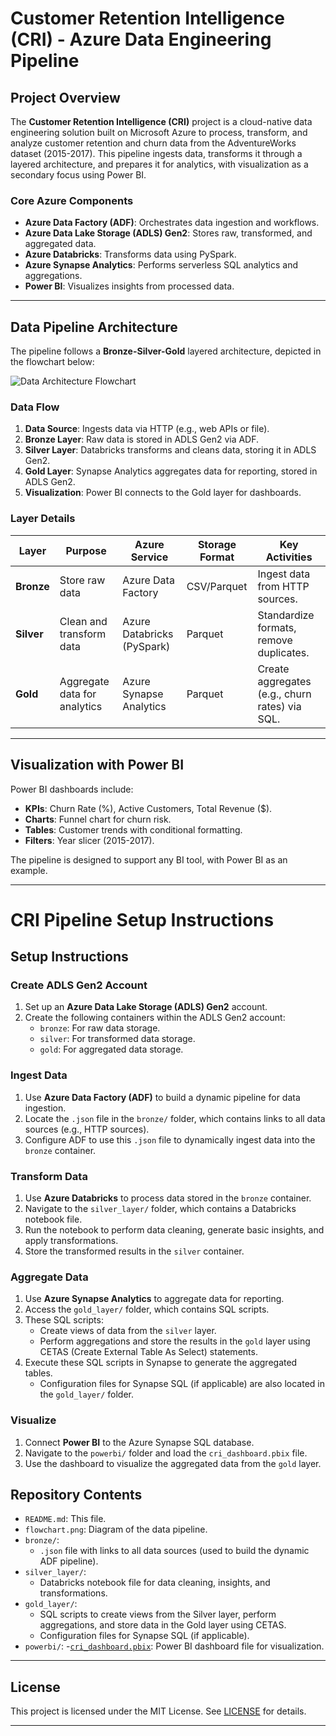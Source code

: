 # Customer Retention Intelligence (CRI) - Azure Data Engineering Pipeline

## Project Overview
The **Customer Retention Intelligence (CRI)** project is a cloud-native data engineering solution built on Microsoft Azure to process, transform, and analyze customer retention and churn data from the AdventureWorks dataset (2015-2017). This pipeline ingests data, transforms it through a layered architecture, and prepares it for analytics, with visualization as a secondary focus using Power BI.

### Core Azure Components
- **Azure Data Factory (ADF)**: Orchestrates data ingestion and workflows.
- **Azure Data Lake Storage (ADLS) Gen2**: Stores raw, transformed, and aggregated data.
- **Azure Databricks**: Transforms data using PySpark.
- **Azure Synapse Analytics**: Performs serverless SQL analytics and aggregations.
- **Power BI**: Visualizes insights from processed data.

---

## Data Pipeline Architecture
The pipeline follows a **Bronze-Silver-Gold** layered architecture, depicted in the flowchart below:

![Data Architecture Flowchart](flowchart.png)

### Data Flow
1. **Data Source**: Ingests data via HTTP (e.g., web APIs or file).
2. **Bronze Layer**: Raw data is stored in ADLS Gen2 via ADF.
3. **Silver Layer**: Databricks transforms and cleans data, storing it in ADLS Gen2.
4. **Gold Layer**: Synapse Analytics aggregates data for reporting, stored in ADLS Gen2.
5. **Visualization**: Power BI connects to the Gold layer for dashboards.

### Layer Details
| **Layer**       | **Purpose**                        | **Azure Service**         | **Storage Format** | **Key Activities**                              |
|-----------------|------------------------------------|---------------------------|--------------------|------------------------------------------------|
| **Bronze**      | Store raw data                     | Azure Data Factory        | CSV/Parquet        | Ingest data from HTTP sources.                 |
| **Silver**      | Clean and transform data           | Azure Databricks (PySpark)| Parquet            | Standardize formats, remove duplicates.        |
| **Gold**        | Aggregate data for analytics       | Azure Synapse Analytics   | Parquet            | Create aggregates (e.g., churn rates) via SQL. |

---

## Visualization with Power BI
Power BI dashboards include:
- **KPIs**: Churn Rate (%), Active Customers, Total Revenue ($).
- **Charts**: Funnel chart for churn risk.
- **Tables**: Customer trends with conditional formatting.
- **Filters**: Year slicer (2015-2017).

The pipeline is designed to support any BI tool, with Power BI as an example.

---

# CRI Pipeline Setup Instructions

## Setup Instructions

### Create ADLS Gen2 Account
1. Set up an **Azure Data Lake Storage (ADLS) Gen2** account.
2. Create the following containers within the ADLS Gen2 account:
   - `bronze`: For raw data storage.
   - `silver`: For transformed data storage.
   - `gold`: For aggregated data storage.

### Ingest Data
1. Use **Azure Data Factory (ADF)** to build a dynamic pipeline for data ingestion.
2. Locate the `.json` file in the `bronze/` folder, which contains links to all data sources (e.g., HTTP sources).
3. Configure ADF to use this `.json` file to dynamically ingest data into the `bronze` container.

### Transform Data
1. Use **Azure Databricks** to process data stored in the `bronze` container.
2. Navigate to the `silver_layer/` folder, which contains a Databricks notebook file.
3. Run the notebook to perform data cleaning, generate basic insights, and apply transformations.
4. Store the transformed results in the `silver` container.

### Aggregate Data
1. Use **Azure Synapse Analytics** to aggregate data for reporting.
2. Access the `gold_layer/` folder, which contains SQL scripts.
3. These SQL scripts:
   - Create views of data from the `silver` layer.
   - Perform aggregations and store the results in the `gold` layer using CETAS (Create External Table As Select) statements.
4. Execute these SQL scripts in Synapse to generate the aggregated tables.
   - Configuration files for Synapse SQL (if applicable) are also located in the `gold_layer/` folder.

### Visualize
1. Connect **Power BI** to the Azure Synapse SQL database.
2. Navigate to the `powerbi/` folder and load the `cri_dashboard.pbix` file.
3. Use the dashboard to visualize the aggregated data from the `gold` layer.

## Repository Contents
- `README.md`: This file.
- `flowchart.png`: Diagram of the data pipeline.
- `bronze/`:
  - `.json` file with links to all data sources (used to build the dynamic ADF pipeline).
- `silver_layer/`:
  - Databricks notebook file for data cleaning, insights, and transformations.
- `gold_layer/`:
  - SQL scripts to create views from the Silver layer, perform aggregations, and store data in the Gold layer using CETAS.
  - Configuration files for Synapse SQL (if applicable).
- `powerbi/`:
  -[`cri_dashboard.pbix`](https://app.powerbi.com/links/rOGhz2xjUn?ctid=913f18ec-7f26-4c5f-a816-784fe9a58edd&pbi_source=linkShare): Power BI dashboard file for visualization.

---

## License
This project is licensed under the MIT License. See [LICENSE](LICENSE) for details.

---

